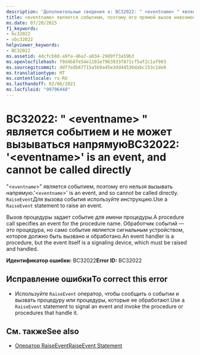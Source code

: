 ```yaml
---
description: 'Дополнительные сведения о: BC32022: " <eventname> " является событием и не может вызываться напрямую'
title: <eventname> является событием, поэтому его прямой вызов невозможен
ms.date: 07/20/2015
f1_keywords:
- bc32022
- vbc32022
helpviewer_keywords:
- BC32022
ms.assetid: 4dcfcb8d-a9fa-46a7-a034-29d9ff3a59b3
ms.openlocfilehash: f9d4b8fe54e1101e7963933f871cf5af2c1af903
ms.sourcegitcommit: ddf7edb67715a5b9a45e3dd44536dabc153c1de0
ms.translationtype: MT
ms.contentlocale: ru-RU
ms.lasthandoff: 02/06/2021
ms.locfileid: "99796448"
---
```

# <a name="bc32022-eventname-is-an-event-and-cannot-be-called-directly"></a><span data-ttu-id="9f816-103">BC32022: " \<eventname> " является событием и не может вызываться напрямую</span><span class="sxs-lookup"><span data-stu-id="9f816-103">BC32022: '\<eventname>' is an event, and cannot be called directly</span></span>

<span data-ttu-id="9f816-104">"<`eventname`>" является событием, поэтому его нельзя вызывать напрямую.</span><span class="sxs-lookup"><span data-stu-id="9f816-104">'<`eventname`>' is an event, and so cannot be called directly.</span></span> <span data-ttu-id="9f816-105">`RaiseEvent`Для вызова события используйте инструкцию.</span><span class="sxs-lookup"><span data-stu-id="9f816-105">Use a `RaiseEvent` statement to raise an event.</span></span>

 <span data-ttu-id="9f816-106">Вызов процедуры задает событие для имени процедуры.</span><span class="sxs-lookup"><span data-stu-id="9f816-106">A procedure call specifies an event for the procedure name.</span></span> <span data-ttu-id="9f816-107">Обработчик событий — это процедура, но само событие является сигнальным устройством, которое должно быть вызвано и обработано.</span><span class="sxs-lookup"><span data-stu-id="9f816-107">An event handler is a procedure, but the event itself is a signaling device, which must be raised and handled.</span></span>

 <span data-ttu-id="9f816-108">**Идентификатор ошибки:** BC32022</span><span class="sxs-lookup"><span data-stu-id="9f816-108">**Error ID:** BC32022</span></span>

## <a name="to-correct-this-error"></a><span data-ttu-id="9f816-109">Исправление ошибки</span><span class="sxs-lookup"><span data-stu-id="9f816-109">To correct this error</span></span>

- <span data-ttu-id="9f816-110">Используйте `RaiseEvent` оператор, чтобы сообщить о событии и вызвать процедуру или процедуры, которые ее обработают.</span><span class="sxs-lookup"><span data-stu-id="9f816-110">Use a `RaiseEvent` statement to signal an event and invoke the procedure or procedures that handle it.</span></span>

## <a name="see-also"></a><span data-ttu-id="9f816-111">См. также</span><span class="sxs-lookup"><span data-stu-id="9f816-111">See also</span></span>

- [<span data-ttu-id="9f816-112">Оператор RaiseEvent</span><span class="sxs-lookup"><span data-stu-id="9f816-112">RaiseEvent Statement</span></span>](../statements/raiseevent-statement.md)
